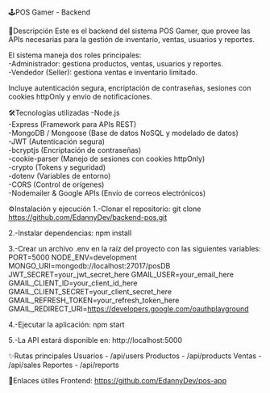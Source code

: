 🕹️POS Gamer - Backend

📌Descripción
Este es el backend del sistema POS Gamer, que provee las APIs necesarias para la gestión de inventario, ventas, usuarios y reportes.  

El sistema maneja dos roles principales:  
-Administrador: gestiona productos, ventas, usuarios y reportes.  
-Vendedor (Seller): gestiona ventas e inventario limitado.  

Incluye autenticación segura, encriptación de contraseñas, sesiones con cookies httpOnly y envío de notificaciones.  

🛠️Tecnologías utilizadas
-Node.js  
-Express (Framework para APIs REST)  
-MongoDB / Mongoose (Base de datos NoSQL y modelado de datos)  
-JWT (Autenticación segura)  
-bcryptjs (Encriptación de contraseñas)  
-cookie-parser (Manejo de sesiones con cookies httpOnly)  
-crypto (Tokens y seguridad)  
-dotenv (Variables de entorno)  
-CORS (Control de orígenes)  
-Nodemailer & Google APIs (Envío de correos electrónicos)  

⚙️Instalación y ejecución
1.-Clonar el repositorio:
git clone https://github.com/EdannyDev/backend-pos.git

2.-Instalar dependencias:
npm install

3.-Crear un archivo .env en la raíz del proyecto con las siguientes variables:
PORT=5000
NODE_ENV=development
MONGO_URI=mongodb://localhost:27017/posDB
JWT_SECRET=your_jwt_secret_here
GMAIL_USER=your_email_here
GMAIL_CLIENT_ID=your_client_id_here
GMAIL_CLIENT_SECRET=your_client_secret_here
GMAIL_REFRESH_TOKEN=your_refresh_token_here
GMAIL_REDIRECT_URI=https://developers.google.com/oauthplayground

4.-Ejecutar la aplicación:
npm start

5.-La API estará disponible en:
http://localhost:5000

✨Rutas principales
Usuarios - /api/users
Productos - /api/products
Ventas - /api/sales
Reportes - /api/reports

🔗Enlaces útiles
Frontend: https://github.com/EdannyDev/pos-app
